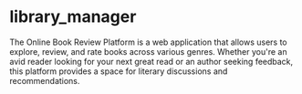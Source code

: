 # library_manager
The Online Book Review Platform is a web application that allows users to explore, review, and rate books across various genres. Whether you're an avid reader looking for your next great read or an author seeking feedback, this platform provides a space for literary discussions and recommendations.
